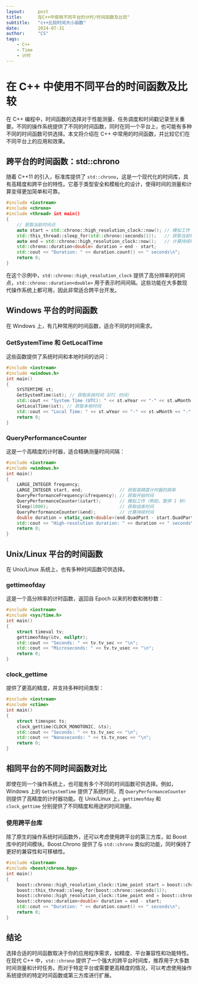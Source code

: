```yaml
---
layout:     post
title:      在C++中使用不同平台的计时/时间函数及比较"
subtitle:   "c++比较时间大小函数"
date:       2024-07-31
author:     "CS"
tags:
    - C++
    - Time
    - 计时
---
```

     

在 C++ 中使用不同平台的时间函数及比较
=====================

在 C++ 编程中，时间函数的选择对于性能测量、任务调度和时间戳记录至关重要。不同的操作系统提供了不同的时间函数，同时在同一个平台上，也可能有多种不同的时间函数可供选择。本文将介绍在 C++ 中常用的时间函数，并比较它们在不同平台上的应用和效果。

跨平台的时间函数：std::chrono
--------------------

随着 C++11 的引入，标准库提供了 `std::chrono`，这是一个现代化的时间库，具有高精度和跨平台的特性。它基于类型安全和模板化的设计，使得时间的测量和计算变得更加简单和可靠。

```cpp
#include <iostream>
#include <chrono>
#include <thread> int main() 
{    
    // 获取当前时间点    
    auto start = std::chrono::high_resolution_clock::now(); // 模拟工作（例如，暂停 1 秒）    
    std::this_thread::sleep_for(std::chrono::seconds(1));   // 获取当前时间点    
    auto end = std::chrono::high_resolution_clock::now();   // 计算持续时间    
    std::chrono::duration<double> duration = end - start;    
    std::cout << "Duration: " << duration.count() << " seconds\n";     
    return 0;
}
```

在这个示例中，`std::chrono::high_resolution_clock` 提供了高分辨率的时间点，`std::chrono::duration<double>` 用于表示时间间隔。这些功能在大多数现代操作系统上都可用，因此非常适合跨平台开发。

Windows 平台的时间函数
---------------

在 Windows 上，有几种常用的时间函数，适合不同的时间需求。

### GetSystemTime 和 GetLocalTime

这些函数提供了系统时间和本地时间的访问：

```cpp
#include <iostream>
#include <windows.h> 
int main() 
{    
    SYSTEMTIME st;    
    GetSystemTime(&st); // 获取系统时间（UTC 时间）     
    std::cout << "System Time (UTC): " << st.wYear << "-" << st.wMonth << "-" << st.wDay << " " << st.wHour << ":" << st.wMinute << ":" << st.wSecond << "." << st.wMilliseconds << "\n";     
    GetLocalTime(&st); // 获取本地时间     
    std::cout << "Local Time: " << st.wYear << "-" << st.wMonth << "-" << st.wDay << " " << st.wHour << ":" << st.wMinute << ":" << st.wSecond << "." << st.wMilliseconds << "\n";     
    return 0;
}
```

### QueryPerformanceCounter

这是一个高精度的计时器，适合精确测量时间间隔：

```cpp
#include <iostream>
#include <windows.h> 
int main() 
{    
    LARGE_INTEGER frequency;    
    LARGE_INTEGER start, end;              // 获取高精度计时器的频率    
    QueryPerformanceFrequency(&frequency); // 获取开始时间    
    QueryPerformanceCounter(&start);       // 模拟工作（例如，暂停 1 秒）    
    Sleep(1000);                           // 获取结束时间    
    QueryPerformanceCounter(&end);         // 计算持续时间    
    double duration = static_cast<double>(end.QuadPart - start.QuadPart) / frequency.QuadPart;    
    std::cout << "High-resolution duration: " << duration << " seconds\n";     
    return 0;
}
```

Unix/Linux 平台的时间函数
------------------

在 Unix/Linux 系统上，也有多种时间函数可供选择。

### gettimeofday

这是一个高分辨率的计时函数，返回自 Epoch 以来的秒数和微秒数：

```cpp
#include <iostream>
#include <sys/time.h> 
int main() 
{
    struct timeval tv;    
    gettimeofday(&tv, nullptr);     
    std::cout << "Seconds: " << tv.tv_sec << "\n";    
    std::cout << "Microseconds: " << tv.tv_usec << "\n";     
    return 0;
}
```

### clock\_gettime

提供了更高的精度，并支持多种时间类型：

```cpp
#include <iostream>
#include <ctime> 
int main() 
{    
    struct timespec ts;    
    clock_gettime(CLOCK_MONOTONIC, &ts);     
    std::cout << "Seconds: " << ts.tv_sec << "\n";    
    std::cout << "Nanoseconds: " << ts.tv_nsec << "\n";     
    return 0;
}
```

相同平台的不同时间函数对比
-------------

即使在同一个操作系统上，也可能有多个不同的时间函数可供选择。例如，Windows 上的 `GetSystemTime` 提供了系统时间，而 `QueryPerformanceCounter` 则提供了高精度的计时器功能。在 Unix/Linux 上，`gettimeofday` 和 `clock_gettime` 分别提供了不同精度和用途的时间测量。

### 使用跨平台库

除了原生的操作系统时间函数外，还可以考虑使用跨平台的第三方库，如 Boost 库中的时间模块。Boost.Chrono 提供了与 `std::chrono` 类似的功能，同时保持了更好的兼容性和可移植性。

```cpp
#include <iostream>
#include <boost/chrono.hpp> 
int main() 
{    
    boost::chrono::high_resolution_clock::time_point start = boost::chrono::high_resolution_clock::now();     // 模拟工作    
    boost::this_thread::sleep_for(boost::chrono::seconds(1));     
    boost::chrono::high_resolution_clock::time_point end = boost::chrono::high_resolution_clock::now();    
    boost::chrono::duration<double> duration = end - start;     
    std::cout << "Duration: " << duration.count() << " seconds\n";    
    return 0;
}
```

结论
--

选择合适的时间函数取决于你的应用程序需求，如精度、平台兼容性和功能特性。在现代 C++ 中，`std::chrono` 提供了一个强大的跨平台时间库，推荐用于大多数时间测量和计时任务。而对于特定平台或需要更高精度的情况，可以考虑使用操作系统提供的特定时间函数或第三方库进行扩展。
